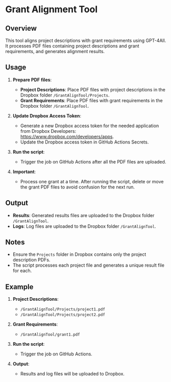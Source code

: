 # Grant Alignment Tool

## Overview
This tool aligns project descriptions with grant requirements using GPT-4All. It processes PDF files containing project descriptions and grant requirements, and generates alignment results.

## Usage
1. **Prepare PDF files**:
    - **Project Descriptions**: Place PDF files with project descriptions in the Dropbox folder `/GrantAlignTool/Projects`.
    - **Grant Requirements**: Place PDF files with grant requirements in the Dropbox folder `/GrantAlignTool`.

2. **Update Dropbox Access Token**:
    - Generate a new Dropbox access token for the needed application from Dropbox Developers: https://www.dropbox.com/developers/apps.
    - Update the Dropbox access token in GitHub Actions Secrets.

3. **Run the script**:
    - Trigger the job on GitHub Actions after all the PDF files are uploaded.

4. **Important**:
    - Process one grant at a time. After running the script, delete or move the grant PDF files to avoid confusion for the next run.

## Output
- **Results**: Generated results files are uploaded to the Dropbox folder `/GrantAlignTool`.
- **Logs**: Log files are uploaded to the Dropbox folder `/GrantAlignTool`.

## Notes
- Ensure the `Projects` folder in Dropbox contains only the project description PDFs.
- The script processes each project file and generates a unique result file for each.

## Example
1. **Project Descriptions**:
    - `/GrantAlignTool/Projects/project1.pdf`
    - `/GrantAlignTool/Projects/project2.pdf`

2. **Grant Requirements**:
    - `/GrantAlignTool/grant1.pdf`

3. **Run the script**:
    - Trigger the job on GitHub Actions.

4. **Output**:
    - Results and log files will be uploaded to Dropbox.
